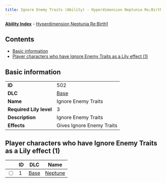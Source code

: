 ```yaml
---
title: Ignore Enemy Traits (Ability) - Hyperdimension Neptunia Re;Birth1
---
```


[**Ability Index**](/neptunia/rb1/ability/index.html) - [Hyperdimension Neptunia Re;Birth1](/neptunia/rb1)

## Contents

- [Basic information](#basic-information)
- [Player characters who have Ignore Enemy Traits as a Lily effect (1)](#player-characters-who-have-ignore-enemy-traits-as-a-lily-effect-1)

## Basic information

|   |   |
| -- | -- |
| **ID** | 502 |
| **DLC** | [Base](/neptunia/rb1/dlc/1-base.html) |
| **Name** | Ignore Enemy Traits |
| **Required Lily level** | 3 |
| **Description** | Ignore Enemy Traits |
| **Effects** | Gives Ignore Enemy Traits |


## Player characters who have Ignore Enemy Traits as a Lily effect (1)

|    | ID | DLC | Name |
| -- | -- | --- | ---- |
| <input type="checkbox" id="rb1-player-1-1" class="trackbox" /> | 1 | [Base](/neptunia/rb1/dlc/1-base.html) | [Neptune](/neptunia/rb1/player/1-1-neptune.html) |
